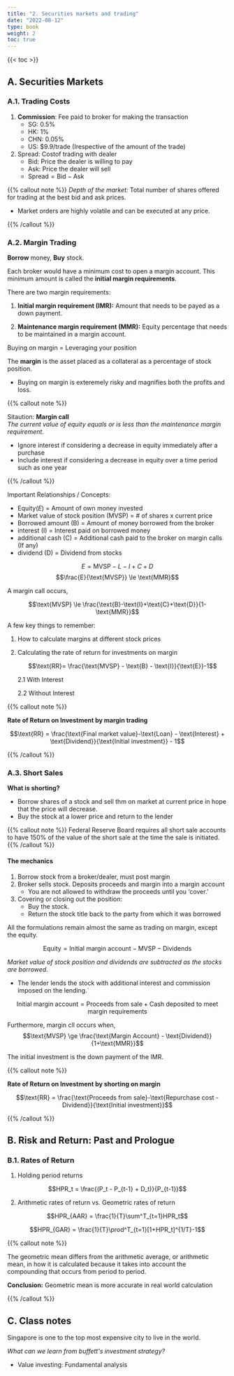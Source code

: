 ```yaml
---
title: "2. Securities markets and trading"
date: "2022-08-12"
type: book
weight: 2
toc: true
---
```


{{< toc >}}

## A. Securities Markets

### A.1. Trading Costs

1. **Commission**: Fee paid to broker for making the transaction
   - SG: 0.5%
   - HK: 1%
   - CHN: 0.05%
   - US: $9.9/trade (Irespective of the amount of the trade)
2. Spread: Costof trading with dealer
   - Bid: Price the dealer is willing to pay
   - Ask: Price the dealer will sell
   - $\text{Spread} = \text{Bid} - \text{Ask}$

{{% callout note %}}
_Depth of the market:_ Total number of shares offered for trading at the best bid and ask prices.

- Market orders are highly volatile and can be executed at any price.

{{% /callout %}}

### A.2. Margin Trading

**Borrow** money, **Buy** stock.

Each broker would have a minimum cost to open a margin account. This minimum amount is called the **initial margin requirements**.

There are two margin requirements:

1. **Initial margin requirement (IMR):** Amount that needs to be payed as a down payment.

2. **Maintenance margin requirement (MMR):** Equity percentage that needs to be maintained in a margin account.

Buying on margin = Leveraging your position

The **margin** is the asset placed as a collateral as a percentage of stock position.

- Buying on margin is exteremely risky and magnifies both the profits and loss.

{{% callout note %}}

Sitaution: **Margin call** \
_The current value of equity equals or is less than the maintenance margin requirement._

- Ignore interest if considering a decrease in equity immediately after a purchase
- Include interest if considering a decrease in equity over a time period such as one year

{{% /callout %}}

Important Relationships / Concepts:

- $\text{Equity} (E)$ = Amount of own money invested
- $\text{Market value of stock position} \text{ (MVSP)}$ = # of shares x current price
- $\text{Borrowed amount} \text{ (B)}$ = Amount of money borrowed from the broker
- $\text{interest} \text{ (I)}$ = Interest paid on borrowed money
- $\text{additional cash} \text{ (C)}$ = Additional cash paid to the broker on margin calls (If any)
- $\text{dividend} \text{ (D)}$ = Dividend from stocks

$$E = \text{MVSP} - L - I + C + D$$
$$\frac{E}{\text{MVSP}} \le \text{MMR}$$

A margin call occurs,

$$\text{MVSP} \le \frac{\text{B}-\text{I}+\text{C}+\text{D}}{1-\text{MMR}}$$

A few key things to remember:

1. How to calculate margins at different stock prices
2. Calculating the rate of return for investments on margin

   $$\text{RR}= \frac{\text{MVSP} - \text{B} - \text{I}}{\text{E}}-1$$

   2.1 With Interest

   2.2 Without Interest

{{% callout note %}}

**Rate of Return on Investment by margin trading**

$$\text{RR} = \frac{\text{Final market value}-\text{Loan} - \text{Interest} + \text{Dividend}}{\text{Initial investment}} - 1$$

{{% /callout %}}

### A.3. Short Sales

**What is shorting?**

- Borrow shares of a stock and sell thm on market at current price in hope that the price will decrease.
- Buy the stock at a lower price and return to the lender

{{% callout note %}}
Federal Reserve Board requires all short sale accounts to have 150% of the value of the short sale at the time the sale is initiated.
{{% /callout %}}

#### The mechanics

1. Borrow stock from a broker/dealer, must post margin
2. Broker sells stock. Deposits proceeds and margin into a margin account
   - You are not allowed to withdraw the proceeds until you ‘cover.’
3. Covering or closing out the position:
   - Buy the stock.
   - Return the stock title back to the party from which it was borrowed

All the formulations remain almost the same as trading on margin, except the equity.

$$\text{Equity}=\text{Initial margin account}-\text{MVSP}-\text{Dividends}$$

_Market value of stock position and dividends are subtracted as the stocks are borrowed._

- The lender lends the stock with additional interest and commission imposed on the lending.`

$$\text{Initial margin account} = \text{Proceeds from sale}+\text{Cash deposited to meet margin requirements}$$

Furthermore, margin cll occurs when,
$$\text{MVSP} \ge \frac{\text{Margin Account} - \text{Dividend}}{1+\text{MMR}}$$

The initial investment is the down payment of the IMR.

{{% callout note %}}

**Rate of Return on Investment by shorting on margin**

$$\text{RR} = \frac{\text{Proceeds from sale}-\text{Repurchase cost - Dividend}}{\text{Initial investment}}$$

{{% /callout %}}

## B. Risk and Return: Past and Prologue

### B.1. Rates of Return

1. Holding period returns

$$HPR_t = \frac{(P_t - P_{t-1} + D_t)}{P_{t-1}}$$

2. Arithmetic rates of return vs. Geometric rates of return

$$HPR_{AAR} = \frac{1}{T}\sum^T_{t=1}HPR_t$$

$$HPR_{GAR} = \frac{1}{T}\prod^T_{t=1}[1+HPR_t]^{1/T}-1$$

{{% callout note %}}

The geometric mean differs from the arithmetic average, or arithmetic mean, in how it is calculated because it takes into account the compounding that occurs from period to period.

**Conclusion:** Geometric mean is more accurate in real world calculation

{{% /callout %}}

## C. Class notes

Singapore is one to the top most expensive city to live in the world.

_What can we learn from buffett's investment strategy?_

- Value investing: Fundamental analysis
